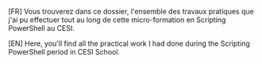 [FR]
Vous trouverez dans ce dossier, l'ensemble des travaux pratiques que j'ai pu effectuer tout au long de cette micro-formation en Scripting PowerShell au CESI.

[EN]
Here, you'll find all the practical work I had done during the Scripting PowerShell period in CESI School.
